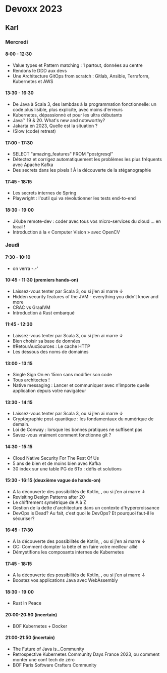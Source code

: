 # Devoxx 2023

## Karl

### Mercredi

#### 8:00 - 12:30
- Value types et Pattern matching : 1 partout, données au centre
- Rendons le DDD aux devs
- Une Architecture GitOps from scratch : Gitlab, Ansible, Terraform, Kubernetes et AWS

#### 13:30 - 16:30
- De Java à Scala 3, des lambdas à la programmation fonctionnelle: un code plus lisible, plus explicite, avec moins d'erreurs
- Kubernetes, dépassionné et pour les ultra débutants
- Java™ 19 & 20. What's new and noteworthy?
- Jakarta en 2023, Quelle est la situation ?
- (Slow (code) retreat)

#### 17:00 - 17:30
- SELECT "amazing_features" FROM "postgresql"
- Détectez et corrigez automatiquement les problèmes les plus fréquents avec Apache Kafka
- Des secrets dans les pixels ! À la découverte de la stéganographie

#### 17:45 - 18:15
- Les secrets internes de Spring
- Playwright : l'outil qui va révolutionner les tests end-to-end

#### 18:30 - 19:00
- JKube remote-dev : coder avec tous vos micro-services du cloud ... en local !
- Introduction à la « Computer Vision » avec OpenCV

### Jeudi

#### 7:30 - 10:10
- on verra -.-'

#### 10:45 - 11:30 (premiers hands-on)
- Laissez-vous tenter par Scala 3, ou si j'en ai marre &darr;
- Hidden security features of the JVM - everything you didn’t know and more
- CRAC vs GraalVM
- Introduction à Rust embarqué

#### 11:45 - 12:30
- Laissez-vous tenter par Scala 3, ou si j'en ai marre &darr;
- Bien choisir sa base de données
- #RetourAuxSources : Le cache HTTP
- Les dessous des noms de domaines

#### 13:00 - 13:15
- Single Sign On en 15mn sans modifier son code
- Tous architectes !
- Native messaging : Lancer et communiquer avec n'importe quelle application depuis votre navigateur

#### 13:30 - 14:15
- Laissez-vous tenter par Scala 3, ou si j'en ai marre &darr;
- Cryptographie post-quantique : les fondamentaux du numérique de demain.
- Loi de Conway : lorsque les bonnes pratiques ne suffisent pas
- Savez-vous vraiment comment fonctionne git ?

#### 14:30 - 15:15
- Cloud Native Security For The Rest Of Us
- 5 ans de bien et de moins bien avec Kafka
- 30 index sur une table PG de 6To : défis et solutions

#### 15:30 - 16:15 (deuxième vague de hands-on)
- A la découverte des possibilités de Kotlin, , ou si j'en ai marre &darr;
- Revisiting Design Patterns after 20
- Le chiffrement symétrique de A à Z
- Gestion de la dette d'architecture dans un contexte d'hypercroissance
- DevOps is Dead? Au fait, c’est quoi le DevOps? Et pourquoi faut-il le sécuriser?

#### 16:45 - 17:30
- A la découverte des possibilités de Kotlin, , ou si j'en ai marre &darr;
- GC: Comment dompter la bête et en faire votre meilleur allié
- Démystifions les composants internes de Kubernetes

#### 17:45 - 18:15
- A la découverte des possibilités de Kotlin, , ou si j'en ai marre &darr;
- Boostez vos applications Java avec WebAssembly

#### 18:30 - 19:00
- Rust In Peace

#### 20:00-20:50 (incertain)
- BOF Kubernetes + Docker

#### 21:00-21:50 (incertain)
- The Future of Java is...Community
- Retrospective Kubernetes Community Days France 2023, ou comment monter une conf tech de zéro
- BOF Paris Software Crafters Community
